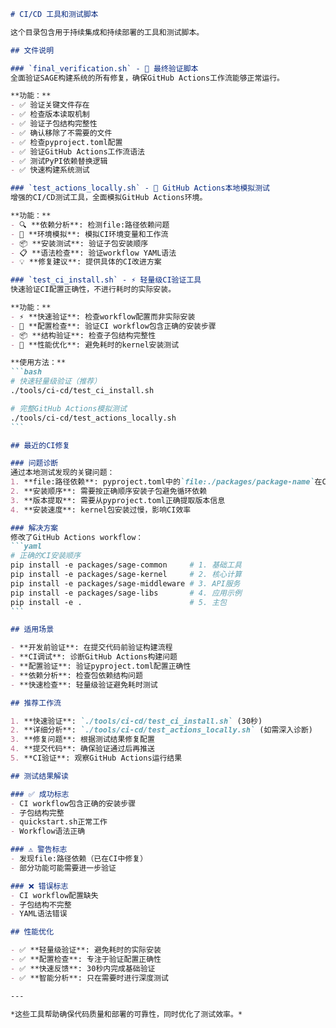 ````markdown
# CI/CD 工具和测试脚本

这个目录包含用于持续集成和持续部署的工具和测试脚本。

## 文件说明

### `final_verification.sh` - 🎯 最终验证脚本 
全面验证SAGE构建系统的所有修复，确保GitHub Actions工作流能够正常运行。

**功能：**
- ✅ 验证关键文件存在
- ✅ 检查版本读取机制
- ✅ 验证子包结构完整性
- ✅ 确认移除了不需要的文件
- ✅ 检查pyproject.toml配置
- ✅ 验证GitHub Actions工作流语法
- ✅ 测试PyPI依赖替换逻辑
- ✅ 快速构建系统测试

### `test_actions_locally.sh` - 🧪 GitHub Actions本地模拟测试
增强的CI/CD测试工具，全面模拟GitHub Actions环境。

**功能：**
- 🔍 **依赖分析**: 检测file:路径依赖问题
- 🧪 **环境模拟**: 模拟CI环境变量和工作流
- 📦 **安装测试**: 验证子包安装顺序
- 📋 **语法检查**: 验证workflow YAML语法
- 💡 **修复建议**: 提供具体的CI改进方案

### `test_ci_install.sh` - ⚡ 轻量级CI验证工具
快速验证CI配置正确性，不进行耗时的实际安装。

**功能：**
- ⚡ **快速验证**: 检查workflow配置而非实际安装
- 🔧 **配置检查**: 验证CI workflow包含正确的安装步骤
- 📦 **结构验证**: 检查子包结构完整性
- 🚀 **性能优化**: 避免耗时的kernel安装测试

**使用方法：**
```bash
# 快速轻量级验证（推荐）
./tools/ci-cd/test_ci_install.sh

# 完整GitHub Actions模拟测试
./tools/ci-cd/test_actions_locally.sh
```

## 最近的CI修复

### 问题诊断
通过本地测试发现的关键问题：
1. **file:路径依赖**: pyproject.toml中的`file:./packages/package-name`在CI中不可用
2. **安装顺序**: 需要按正确顺序安装子包避免循环依赖
3. **版本提取**: 需要从pyproject.toml正确提取版本信息
4. **安装速度**: kernel包安装过慢，影响CI效率

### 解决方案
修改了GitHub Actions workflow：
```yaml
# 正确的CI安装顺序
pip install -e packages/sage-common     # 1. 基础工具
pip install -e packages/sage-kernel     # 2. 核心计算
pip install -e packages/sage-middleware # 3. API服务  
pip install -e packages/sage-libs       # 4. 应用示例
pip install -e .                        # 5. 主包
```

## 适用场景

- **开发前验证**: 在提交代码前验证构建流程
- **CI调试**: 诊断GitHub Actions构建问题
- **配置验证**: 验证pyproject.toml配置正确性
- **依赖分析**: 检查包依赖结构问题
- **快速检查**: 轻量级验证避免耗时测试

## 推荐工作流

1. **快速验证**: `./tools/ci-cd/test_ci_install.sh` (30秒)
2. **详细分析**: `./tools/ci-cd/test_actions_locally.sh` (如需深入诊断)
3. **修复问题**: 根据测试结果修复配置
4. **提交代码**: 确保验证通过后再推送
5. **CI验证**: 观察GitHub Actions运行结果

## 测试结果解读

### ✅ 成功标志
- CI workflow包含正确的安装步骤
- 子包结构完整
- quickstart.sh正常工作
- Workflow语法正确

### ⚠️ 警告标志
- 发现file:路径依赖（已在CI中修复）
- 部分功能可能需要进一步验证

### ❌ 错误标志
- CI workflow配置缺失
- 子包结构不完整
- YAML语法错误

## 性能优化

- ✅ **轻量级验证**: 避免耗时的实际安装
- ✅ **配置检查**: 专注于验证配置正确性
- ✅ **快速反馈**: 30秒内完成基础验证
- ✅ **智能分析**: 只在需要时进行深度测试

---

*这些工具帮助确保代码质量和部署的可靠性，同时优化了测试效率。*

````
